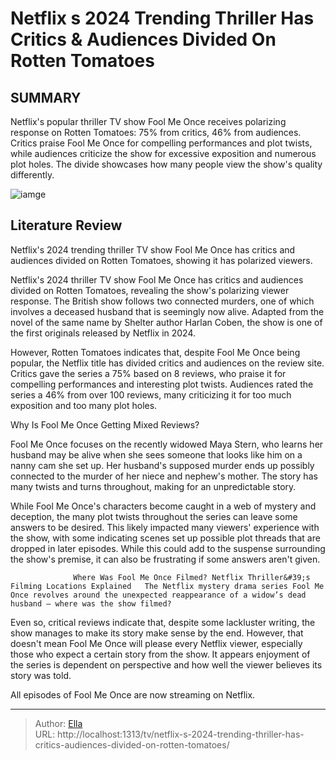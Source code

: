 # Netflix s 2024 Trending Thriller Has Critics &amp; Audiences Divided On Rotten Tomatoes


## SUMMARY 



  Netflix&#39;s popular thriller TV show Fool Me Once receives polarizing response on Rotten Tomatoes: 75% from critics, 46% from audiences.   Critics praise Fool Me Once for compelling performances and plot twists, while audiences criticize the show for excessive exposition and numerous plot holes.   The divide showcases how many people view the show&#39;s quality differently.  

![iamge](https://static1.srcdn.com/wordpress/wp-content/uploads/2024/01/richard-armitage-as-joe-looking-concerned-in-fool-me-once.jpg)

## Literature Review
Netflix&#39;s 2024 trending thriller TV show Fool Me Once has critics and audiences divided on Rotten Tomatoes, showing it has polarized viewers.




Netflix&#39;s 2024 thriller TV show Fool Me Once has critics and audiences divided on Rotten Tomatoes, revealing the show&#39;s polarizing viewer response. The British show follows two connected murders, one of which involves a deceased husband that is seemingly now alive. Adapted from the novel of the same name by Shelter author Harlan Coben, the show is one of the first originals released by Netflix in 2024.




However, Rotten Tomatoes indicates that, despite Fool Me Once being popular, the Netflix title has divided critics and audiences on the review site. Critics gave the series a 75% based on 8 reviews, who praise it for compelling performances and interesting plot twists. Audiences rated the series a 46% from over 100 reviews, many criticizing it for too much exposition and too many plot holes.


 Why Is Fool Me Once Getting Mixed Reviews? 
          

Fool Me Once focuses on the recently widowed Maya Stern, who learns her husband may be alive when she sees someone that looks like him on a nanny cam she set up. Her husband&#39;s supposed murder ends up possibly connected to the murder of her niece and nephew&#39;s mother. The story has many twists and turns throughout, making for an unpredictable story.

While Fool Me Once&#39;s characters become caught in a web of mystery and deception, the many plot twists throughout the series can leave some answers to be desired. This likely impacted many viewers&#39; experience with the show, with some indicating scenes set up possible plot threads that are dropped in later episodes. While this could add to the suspense surrounding the show&#39;s premise, it can also be frustrating if some answers aren&#39;t given.




                  Where Was Fool Me Once Filmed? Netflix Thriller&#39;s Filming Locations Explained   The Netflix mystery drama series Fool Me Once revolves around the unexpected reappearance of a widow’s dead husband – where was the show filmed?    

Even so, critical reviews indicate that, despite some lackluster writing, the show manages to make its story make sense by the end. However, that doesn&#39;t mean Fool Me Once will please every Netflix viewer, especially those who expect a certain story from the show. It appears enjoyment of the series is dependent on perspective and how well the viewer believes its story was told.



All episodes of Fool Me Once are now streaming on Netflix.






---

> Author: [Ella](https://instagram.hk.cn/)  
> URL: http://localhost:1313/tv/netflix-s-2024-trending-thriller-has-critics-audiences-divided-on-rotten-tomatoes/  

